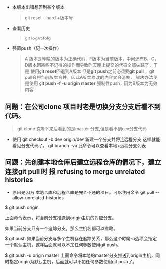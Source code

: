  * 本版本出错想回到某个版本
    > git reset --hard +版本号
* 查看历史  
    >git log/refolg
* 强置push（记一次操作）   
    >A 版本是昨晚的版本为正确代码，F版本为当前版本，中间还有B，C，D版本因某些不记得的操作而导致昨天晚上提交的代码全部失踪了，于是
    使用**git reset**回退到A版本  但是**git push**之前必须要**git pull** ，git pull会将当前版本合并，因此A版本修改的内容又会消失，
    解决办法便是使用
    **git push -f -u origin master**
    强制性push，因为B版本为无效内容
## 问题：在公司clone 项目时老是切换分支分支后看不到代码。
  >git clone  克隆下来后看到的是master 分支,但是看不到dev分支代码
* 使用  git checkout -b dev origin/dev   新建一个分支并将连远程分支 这样就能看见分支代码了。
git branch -va   此命令可以查看本地+远程分支列表
## 问题：先创建本地仓库后建立远程仓库的情况下，建立连接git pull 时 报 refusing to merge unrelated histories
* 原因是因为 本地仓库和远程仓库是完全不通的项目。可以使用命令 git pull --allow-unrelated-histories

$ git push origin

上面命令表示，将当前分支推送到origin主机的对应分支。 

如果当前分支只有一个追踪分支，那么主机名都可以省略。 

$ git push 如果当前分支与多个主机存在追踪关系，那么这个时候-u选项会指定一个默认主机，这样后面就可以不加任何参数使用git push。

$ git push -u origin master 上面命令将本地的master分支推送到origin主机，同时指定origin为默认主机，后面就可以不加任何参数使用git push了。
